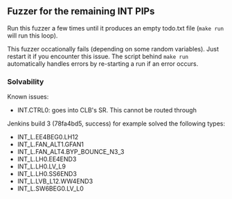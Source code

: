 
Fuzzer for the remaining INT PIPs
---------------------------------

Run this fuzzer a few times until it produces an empty todo.txt file (`make run` will run this loop).

This fuzzer occationally fails (depending on some random variables). Just restart it if you encounter
this issue. The script behind `make run` automatically handles errors by re-starting a run if an error
occurs.

### Solvability

Known issues:
* INT.CTRL0: goes into CLB's SR. This cannot be routed through

Jenkins build 3 (78fa4bd5, success) for example solved the following types:
 * INT_L.EE4BEG0.LH12
 * INT_L.FAN_ALT1.GFAN1
 * INT_L.FAN_ALT4.BYP_BOUNCE_N3_3
 * INT_L.LH0.EE4END3
 * INT_L.LH0.LV_L9
 * INT_L.LH0.SS6END3
 * INT_L.LVB_L12.WW4END3
 * INT_L.SW6BEG0.LV_L0

